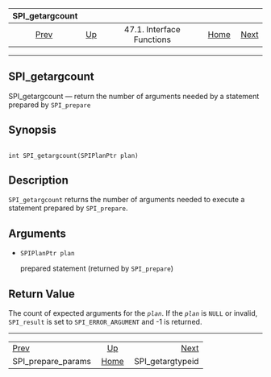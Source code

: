 <!--?xml version="1.0" encoding="UTF-8" standalone="no"?-->

|                      SPI\_getargcount                     |                                                      |                           |                                                       |                                                       |
| :-------------------------------------------------------: | :--------------------------------------------------- | :-----------------------: | ----------------------------------------------------: | ----------------------------------------------------: |
| [Prev](spi-spi-prepare-params.html "SPI_prepare_params")  | [Up](spi-interface.html "47.1. Interface Functions") | 47.1. Interface Functions | [Home](index.html "PostgreSQL 17devel Documentation") |  [Next](spi-spi-getargtypeid.html "SPI_getargtypeid") |

***

[]()

## SPI\_getargcount

SPI\_getargcount — return the number of arguments needed by a statement prepared by `SPI_prepare`

## Synopsis

```

int SPI_getargcount(SPIPlanPtr plan)
```

## Description

`SPI_getargcount` returns the number of arguments needed to execute a statement prepared by `SPI_prepare`.

## Arguments

*   `SPIPlanPtr plan`

    prepared statement (returned by `SPI_prepare`)

## Return Value

The count of expected arguments for the *`plan`*. If the *`plan`* is `NULL` or invalid, `SPI_result` is set to `SPI_ERROR_ARGUMENT` and -1 is returned.

***

|                                                           |                                                       |                                                       |
| :-------------------------------------------------------- | :---------------------------------------------------: | ----------------------------------------------------: |
| [Prev](spi-spi-prepare-params.html "SPI_prepare_params")  |  [Up](spi-interface.html "47.1. Interface Functions") |  [Next](spi-spi-getargtypeid.html "SPI_getargtypeid") |
| SPI\_prepare\_params                                      | [Home](index.html "PostgreSQL 17devel Documentation") |                                     SPI\_getargtypeid |
